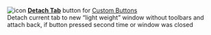 ![icon](https://raw.github.com/Infocatcher/Custom_Buttons/master/Detach_Tab/icon.png)&nbsp;<a href="https://infocatcher.github.io/Custom_Buttons/install/detachTab.html"><strong>Detach Tab</strong></a> button for [Custom Buttons](https://addons.mozilla.org/addon/custom-buttons/)
<br>Detach current tab to new “light weight” window without toolbars and attach back, if button pressed second time or window was closed